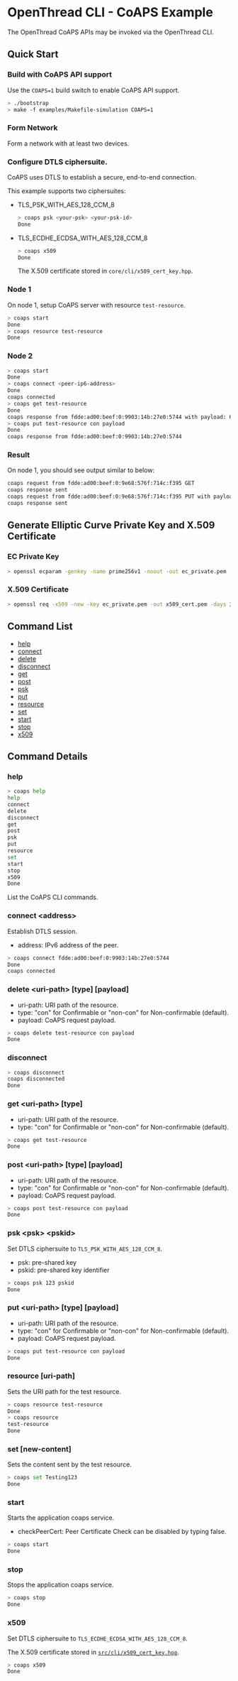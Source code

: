 # OpenThread CLI - CoAPS Example

The OpenThread CoAPS APIs may be invoked via the OpenThread CLI.

## Quick Start

### Build with CoAPS API support

Use the `COAPS=1` build switch to enable CoAPS API support.

```bash
> ./bootstrap
> make -f examples/Makefile-simulation COAPS=1
```

### Form Network

Form a network with at least two devices.

### Configure DTLS ciphersuite.

CoAPS uses DTLS to establish a secure, end-to-end connection.

This example supports two ciphersuites:

- TLS_PSK_WITH_AES_128_CCM_8

  ```bash
  > coaps psk <your-psk> <your-psk-id>
  Done
  ```

- TLS_ECDHE_ECDSA_WITH_AES_128_CCM_8
  ```bash
  > coaps x509
  Done
  ```
  The X.509 certificate stored in `core/cli/x509_cert_key.hpp`.

### Node 1

On node 1, setup CoAPS server with resource `test-resource`.

```bash
> coaps start
Done
> coaps resource test-resource
Done
```

### Node 2

```bash
> coaps start
Done
> coaps connect <peer-ip6-address>
Done
coaps connected
> coaps get test-resource
Done
coaps response from fdde:ad00:beef:0:9903:14b:27e0:5744 with payload: 68656c6c6f576f726c6400
> coaps put test-resource con payload
Done
coaps response from fdde:ad00:beef:0:9903:14b:27e0:5744
```

### Result

On node 1, you should see output similar to below:

```bash
coaps request from fdde:ad00:beef:0:9e68:576f:714c:f395 GET
coaps response sent
coaps request from fdde:ad00:beef:0:9e68:576f:714c:f395 PUT with payload: 7061796c6f6164
coaps response sent
```

## Generate Elliptic Curve Private Key and X.509 Certificate

### EC Private Key

```bash
> openssl ecparam -genkey -name prime256v1 -noout -out ec_private.pem
```

### X.509 Certificate

```bash
> openssl req -x509 -new -key ec_private.pem -out x509_cert.pem -days 30
```

## Command List

- [help](#help)
- [connect](#connect-address)
- [delete](#delete-uri-path-type-payload)
- [disconnect](#disconnect)
- [get](#get-uri-path-type)
- [post](#post-uri-path-type-payload)
- [psk](#psk-psk-pskid)
- [put](#put-uri-path-type-payload)
- [resource](#resource-uri-path)
- [set](#set-new-content)
- [start](#start)
- [stop](#stop)
- [x509](#x509)

## Command Details

### help

```bash
> coaps help
help
connect
delete
disconnect
get
post
psk
put
resource
set
start
stop
x509
Done
```

List the CoAPS CLI commands.

### connect \<address\>

Establish DTLS session.

- address: IPv6 address of the peer.

```bash
> coaps connect fdde:ad00:beef:0:9903:14b:27e0:5744
Done
coaps connected
```

### delete \<uri-path\> \[type\] \[payload\]

- uri-path: URI path of the resource.
- type: "con" for Confirmable or "non-con" for Non-confirmable (default).
- payload: CoAPS request payload.

```bash
> coaps delete test-resource con payload
Done
```

### disconnect

```bash
> coaps disconnect
coaps disconnected
Done
```

### get \<uri-path\> \[type\]

- uri-path: URI path of the resource.
- type: "con" for Confirmable or "non-con" for Non-confirmable (default).

```bash
> coaps get test-resource
Done
```

### post \<uri-path\> \[type\] \[payload\]

- uri-path: URI path of the resource.
- type: "con" for Confirmable or "non-con" for Non-confirmable (default).
- payload: CoAPS request payload.

```bash
> coaps post test-resource con payload
Done
```

### psk \<psk\> \<pskid\>

Set DTLS ciphersuite to `TLS_PSK_WITH_AES_128_CCM_8`.

- psk: pre-shared key
- pskid: pre-shared key identifier

```bash
> coaps psk 123 pskid
Done
```

### put \<uri-path\> \[type\] \[payload\]

- uri-path: URI path of the resource.
- type: "con" for Confirmable or "non-con" for Non-confirmable (default).
- payload: CoAPS request payload.

```bash
> coaps put test-resource con payload
Done
```

### resource \[uri-path\]

Sets the URI path for the test resource.

```bash
> coaps resource test-resource
Done
> coaps resource
test-resource
Done
```

### set \[new-content\]

Sets the content sent by the test resource.

```bash
> coaps set Testing123
Done
```

### start

Starts the application coaps service.

- checkPeerCert: Peer Certificate Check can be disabled by typing false.

```bash
> coaps start
Done
```

### stop

Stops the application coaps service.

```bash
> coaps stop
Done
```

### x509

Set DTLS ciphersuite to `TLS_ECDHE_ECDSA_WITH_AES_128_CCM_8`.

The X.509 certificate stored in [`src/cli/x509_cert_key.hpp`](x509_cert_key.hpp).

```bash
> coaps x509
Done
```
